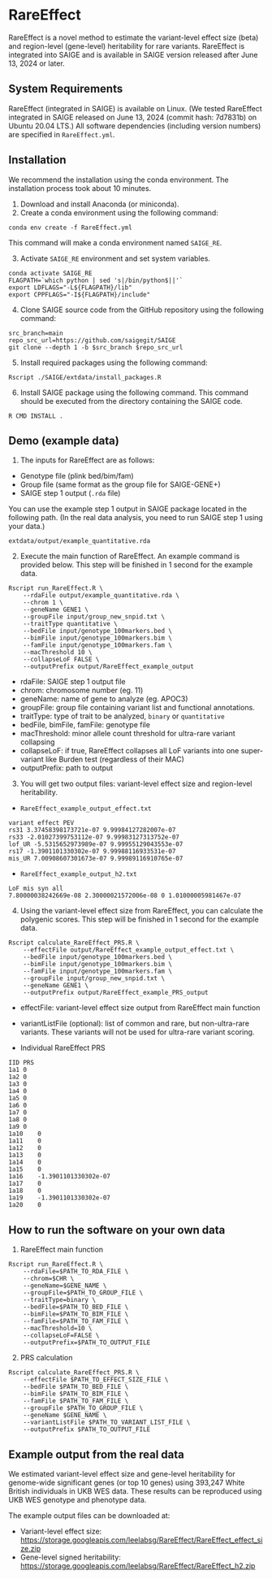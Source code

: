 # RareEffect

RareEffect is a novel method to estimate the variant-level effect size (beta) and region-level (gene-level) heritability for rare variants.
RareEffect is integrated into SAIGE and is available in SAIGE version released after June 13, 2024 or later.

## System Requirements

RareEffect (integrated in SAIGE) is available on Linux. (We tested RareEffect integrated in SAIGE released on June 13, 2024 (commit hash: 7d7831b) on Ubuntu 20.04 LTS.)
All software dependencies (including version numbers) are specified in `RareEffect.yml`.

## Installation

We recommend the installation using the conda environment. The installation process took about 10 minutes.

1. Download and install Anaconda (or miniconda).
2. Create a conda environment using the following command:

```
conda env create -f RareEffect.yml
```

This command will make a conda environment named `SAIGE_RE`.

3. Activate `SAIGE_RE` environment and set system variables.

```
conda activate SAIGE_RE
FLAGPATH=`which python | sed 's|/bin/python$||'`
export LDFLAGS="-L${FLAGPATH}/lib"
export CPPFLAGS="-I${FLAGPATH}/include"
```

4. Clone SAIGE source code from the GitHub repository using the following command:

```
src_branch=main
repo_src_url=https://github.com/saigegit/SAIGE
git clone --depth 1 -b $src_branch $repo_src_url
```

5. Install required packages using the following command:

```
Rscript ./SAIGE/extdata/install_packages.R
```

6. Install SAIGE package using the following command. This command should be executed from the directory containing the SAIGE code.

```
R CMD INSTALL .
```

## Demo (example data)

1. The inputs for RareEffect are as follows:

  * Genotype file (plink bed/bim/fam)
  * Group file (same format as the group file for SAIGE-GENE+)
  * SAIGE step 1 output (`.rda` file)

You can use the example step 1 output in SAIGE package located in the following path. (In the real data analysis, you need to run SAIGE step 1 using your data.)

```
extdata/output/example_quantitative.rda
```
 
2. Execute the main function of RareEffect. An example command is provided below. This step will be finished in 1 second for the example data.

```
Rscript run_RareEffect.R \
    --rdaFile output/example_quantitative.rda \
    --chrom 1 \
    --geneName GENE1 \
    --groupFile input/group_new_snpid.txt \
    --traitType quantitative \
    --bedFile input/genotype_100markers.bed \
    --bimFile input/genotype_100markers.bim \
    --famFile input/genotype_100markers.fam \
    --macThreshold 10 \
    --collapseLoF FALSE \
    --outputPrefix output/RareEffect_example_output
```

  * rdaFile: SAIGE step 1 output file
  * chrom: chromosome number (eg. 11)
  * geneName: name of gene to analyze (eg. APOC3)
  * groupFile: group file containing variant list and functional annotations.
  * traitType: type of trait to be analyzed, `binary` or `quantitative`
  * bedFile, bimFile, famFile: genotype file
  * macThreshold: minor allele count threshold for ultra-rare variant collapsing
  * collapseLoF: if true, RareEffect collapses all LoF variants into one super-variant like Burden test (regardless of their MAC)
  * outputPrefix: path to output

3. You will get two output files: variant-level effect size and region-level heritability.

  * `RareEffect_example_output_effect.txt`
    
```
variant effect PEV
rs31 3.37458398173721e-07 9.99984127282007e-07
rs33 -2.01027399753112e-07 9.99983127313752e-07
lof_UR -5.5315652973989e-07 9.99955129043553e-07
rs17 -1.3901101330302e-07 9.99988116933531e-07
mis_UR 7.00908607301673e-07 9.99989116910765e-07
```

  * `RareEffect_example_output_h2.txt`

```
LoF mis syn all
7.80000038242669e-08 2.30000021572006e-08 0 1.01000005981467e-07
```

4. Using the variant-level effect size from RareEffect, you can calculate the polygenic scores. This step will be finished in 1 second for the example data.

```
Rscript calculate_RareEffect_PRS.R \
    --effectFile output/RareEffect_example_output_effect.txt \
    --bedFile input/genotype_100markers.bed \
    --bimFile input/genotype_100markers.bim \
    --famFile input/genotype_100markers.fam \
    --groupFile input/group_new_snpid.txt \
    --geneName GENE1 \
    --outputPrefix output/RareEffect_example_PRS_output
```

  * effectFile: variant-level effect size output from RareEffect main function
  * variantListFile (optional): list of common and rare, but non-ultra-rare variants. These variants will not be used for ultra-rare variant scoring.

  * Individual RareEffect PRS
```
IID	PRS
1a1	0
1a2	0
1a3	0
1a4	0
1a5	0
1a6	0
1a7	0
1a8	0
1a9	0
1a10	0
1a11	0
1a12	0
1a13	0
1a14	0
1a15	0
1a16	-1.3901101330302e-07
1a17	0
1a18	0
1a19	-1.3901101330302e-07
1a20	0
```

## How to run the software on your own data

1. RareEffect main function

```
Rscript run_RareEffect.R \
    --rdaFile=$PATH_TO_RDA_FILE \
    --chrom=$CHR \
    --geneName=$GENE_NAME \
    --groupFile=$PATH_TO_GROUP_FILE \
    --traitType=binary \
    --bedFile=$PATH_TO_BED_FILE \
    --bimFile=$PATH_TO_BIM_FILE \
    --famFile=$PATH_TO_FAM_FILE \
    --macThreshold=10 \
    --collapseLoF=FALSE \
    --outputPrefix=$PATH_TO_OUTPUT_FILE
```

2. PRS calculation

```
Rscript calculate_RareEffect_PRS.R \
    --effectFile $PATH_TO_EFFECT_SIZE_FILE \
    --bedFile $PATH_TO_BED_FILE \
    --bimFile $PATH_TO_BIM_FILE \
    --famFile $PATH_TO_FAM_FILE \
    --groupFile $PATH_TO_GROUP_FILE \
    --geneName $GENE_NAME \
    --variantListFile $PATH_TO_VARIANT_LIST_FILE \
    --outputPrefix $PATH_TO_OUTPUT_FILE
```

## Example output from the real data

We estimated variant-level effect size and gene-level heritability for genome-wide significant genes (or top 10 genes) using 393,247 White British individuals in UKB WES data.
These results can be reproduced using UKB WES genotype and phenotype data.

The example output files can be downloaded at:
  * Variant-level effect size: https://storage.googleapis.com/leelabsg/RareEffect/RareEffect_effect_size.zip
  * Gene-level signed heritability: https://storage.googleapis.com/leelabsg/RareEffect/RareEffect_h2.zip
